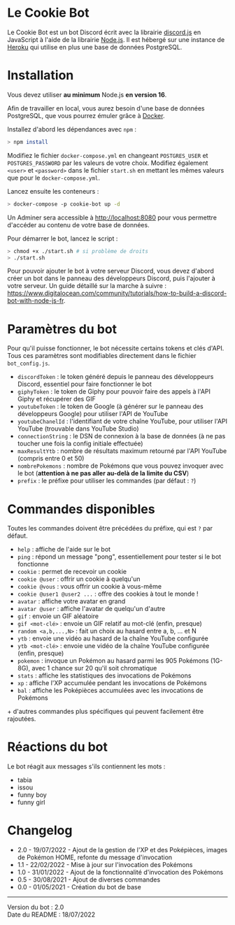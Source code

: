 # Le Cookie Bot

Le Cookie Bot est un bot Discord écrit avec la librairie [discord.js](https://discord.js.org/#/) en JavaScript à l'aide
de la librairie [Node.js](https://nodejs.org/fr/). Il est hébergé sur une instance de [Heroku](https://www.heroku.com/)
qui utilise en plus une base de données PostgreSQL.

# Installation

Vous devez utiliser __au minimum__ Node.js **en version 16**.

Afin de travailler en local, vous aurez besoin d'une base de données PostgreSQL, que vous pourrez émuler grâce à [Docker](https://www.docker.com/).

Installez d'abord les dépendances avec `npm` :

```bash
> npm install
```

Modifiez le fichier `docker-compose.yml` en changeant `POSTGRES_USER` et `POSTGRES_PASSWORD` par les valeurs de votre choix.
Modifiez également `<user>` et `<password>` dans le fichier `start.sh` en mettant les mêmes valeurs que pour le `docker-compose.yml`.

Lancez ensuite les conteneurs :

```bash
> docker-compose -p cookie-bot up -d
```

Un Adminer sera accessible à <http://localhost:8080> pour vous permettre d'accéder au contenu de votre base de données.

Pour démarrer le bot, lancez le script :

```bash
> chmod +x ./start.sh # si problème de droits
> ./start.sh
```

Pour pouvoir ajouter le bot à votre serveur Discord, vous devez d'abord créer un bot dans le panneau des développeurs Discord,
puis l'ajouter à votre serveur. Un guide détaillé sur la marche à suivre : <https://www.digitalocean.com/community/tutorials/how-to-build-a-discord-bot-with-node-js-fr>.

# Paramètres du bot

Pour qu'il puisse fonctionner, le bot nécessite certains tokens et clés d'API. Tous ces paramètres sont modifiables directement
dans le fichier `bot_config.js`.

* `discordToken` : le token généré depuis le panneau des développeurs Discord, essentiel pour faire fonctionner le bot
* `giphyToken` : le token de Giphy pour pouvoir faire des appels à l'API Giphy et récupérer des GIF
* `youtubeToken` : le token de Google (à générer sur le panneau des développeurs Google) pour utiliser l'API de YouTube
* `youtubeChanelId` : l'identifiant de votre chaîne YouTube, pour utiliser l'API YouTube (trouvable dans YouTube Studio)
* `connectionString` : le DSN de connexion à la base de données (à ne pas toucher une fois la config initiale effectuée)
* `maxResultYtb` : nombre de résultats maximum retourné par l'API YouTube (compris entre 0 et 50)
* `nombrePokemons` : nombre de Pokémons que vous pouvez invoquer avec le bot (**attention à ne pas aller au-delà de la limite du CSV**)
* `prefix` : le préfixe pour utiliser les commandes (par défaut : `?`)

# Commandes disponibles

Toutes les commandes doivent être précédées du préfixe, qui est `?` par défaut.

* `help` : affiche de l'aide sur le bot
* `ping` : répond un message "pong", essentiellement pour tester si le bot fonctionne
* `cookie` : permet de recevoir un cookie
* `cookie @user` : offrir un cookie à quelqu'un
* `cookie @vous` : vous offrir un cookie à vous-même
* `cookie @user1 @user2 ...` : offre des cookies à tout le monde !
* `avatar` : affiche votre avatar en grand
* `avatar @user` : affiche l'avatar de quelqu'un d'autre
* `gif` : envoie un GIF aléatoire
* `gif <mot-clé>` : envoie un GIF relatif au mot-clé (enfin, presque)
* `random <a,b,...,N>` : fait un choix au hasard entre a, b, ... et N
* `ytb` : envoie une vidéo au hasard de la chaîne YouTube configurée
* `ytb <mot-clé>` : envoie une vidéo de la chaîne YouTube configurée (enfin, presque)
* `pokemon` : invoque un Pokémon au hasard parmi les 905 Pokémons (1G-8G), avec 1 chance sur 20 qu'il soit chromatique
* `stats` : affiche les statistiques des invocations de Pokémons
* `xp` : affiche l'XP accumulée pendant les invocations de Pokémons
* `bal` : affiche les Poképièces accumulées avec les invocations de Pokémons

\+ d'autres commandes plus spécifiques qui peuvent facilement être rajoutées.

# Réactions du bot

Le bot réagit aux messages s'ils contiennent les mots :
* tabia
* issou
* funny boy
* funny girl

# Changelog

* 2.0 - 19/07/2022 - Ajout de la gestion de l'XP et des Poképièces, images de Pokémon HOME, refonte du message d'invocation
* 1.1 - 22/02/2022 - Mise à jour sur l'invocation des Pokémons
* 1.0 - 31/01/2022 - Ajout de la fonctionnalité d'invocation des Pokémons
* 0.5 - 30/08/2021 - Ajout de diverses commandes
* 0.0 - 01/05/2021 - Création du bot de base

---

Version du bot : 2.0  
Date du README : 18/07/2022